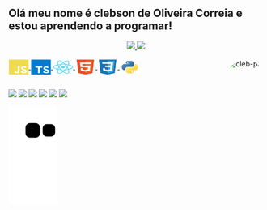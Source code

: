 ## Olá meu nome é clebson de Oliveira Correia e estou aprendendo a programar!
<div align="center">
  <a href="https://github.com/ClebsonOC">
  <img height="180em" src="https://github-readme-stats.vercel.app/api?username=ClebsonOC&show_icons=true&theme=dracula&include_all_commits=true&count_private=true"/>
  <img height="180em" src="https://github-readme-stats.vercel.app/api/top-langs/?username=ClebsonOC&layout=compact&langs_count=7&theme=dracula"/>
</div>
<div style="display: inline_block"><br>
  <img align="center" alt="cleb-Js" height="30" width="40" src="https://raw.githubusercontent.com/devicons/devicon/master/icons/javascript/javascript-plain.svg">
  <img align="center" alt="cleba-Ts" height="30" width="40" src="https://raw.githubusercontent.com/devicons/devicon/master/icons/typescript/typescript-plain.svg">
  <img align="center" alt="cleb-React" height="30" width="40" src="https://raw.githubusercontent.com/devicons/devicon/master/icons/react/react-original.svg">
  <img align="center" alt="cleb-HTML" height="30" width="40" src="https://raw.githubusercontent.com/devicons/devicon/master/icons/html5/html5-original.svg">
  <img align="center" alt="cleb-CSS" height="30" width="40" src="https://raw.githubusercontent.com/devicons/devicon/master/icons/css3/css3-original.svg">
  <img align="center" alt="cleb-Python" height="30" width="40" src="https://raw.githubusercontent.com/devicons/devicon/master/icons/python/python-original.svg">
  <img align="right" alt="cleb-pic" height="150" style="border-radius:50px;" src="https://c.tenor.com/Qxj14bQYHjoAAAAC/dragon-ball-z-dbz.gif">

  
</div>
  
  ##
 
<div> 
  <a href="https://www.playstation.com/pt-br/playstation-network/oliveiraclebson0/" target="_blank"><img src="https://img.shields.io/badge/PlayStation-003791?style=for-the-badge&logo=playstation&logoColor=white"></a>
  <a href="https://www.instagram.com/oliveiraclebson26/" target="_blank"><img src="https://img.shields.io/badge/-Instagram-%23E4405F?style=for-the-badge&logo=instagram&logoColor=white" target="_blank"></a>
 	<a href="https://www.twitch.tv/clebinho08" target="_blank"><img src="https://img.shields.io/badge/Twitch-9146FF?style=for-the-badge&logo=twitch&logoColor=white" target="_blank"></a>
 <a href="https://discord.gg/Clebson O. Correia#7309" target="_blank"><img src="https://img.shields.io/badge/Discord-7289DA?style=for-the-badge&logo=discord&logoColor=white" target="_blank"></a> 
  <a href = "mailto:oliveiraclebson007@gmail.com"><img src="https://img.shields.io/badge/-Gmail-%23333?style=for-the-badge&logo=gmail&logoColor=white" target="_blank"></a>
  <a href="https://www.linkedin.com/in/clebson-oliveira-36a743201/" target="_blank"><img src="https://img.shields.io/badge/-LinkedIn-%230077B5?style=for-the-badge&logo=linkedin&logoColor=white" target="_blank"></a> 
 
  ![Snake animation](https://github.com/rafaballerini/rafaballerini/blob/output/github-contribution-grid-snake.svg)
 
</div>
